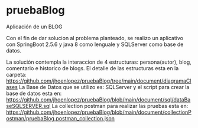 # pruebaBlog
Aplicación de un BLOG

Con el fin de dar solucion al problema planteado, se realizo un aplicativo con SpringBoot 2.5.6 y java 8 como lenguale y SQLServer como base de datos.

La solución contempla la interaccion de 4 estructuras: persona(autor), blog, comentario e historico de blogs.
El detalle de las estructuras esta en la carpeta: https://github.com/jhoenlopez/pruebaBlog/tree/main/document/diagramaClases
La Base de Datos que se utilizo es: SQLServer y el script para crear la base de datos esta en: https://github.com/jhoenlopez/pruebaBlog/blob/main/document/sql/dataBaseSQLSERVER.sql
La collection postman para realizar las pruebas esta en: https://github.com/jhoenlopez/pruebaBlog/blob/main/document/collectionPostman/pruebaBlog.postman_collection.json
